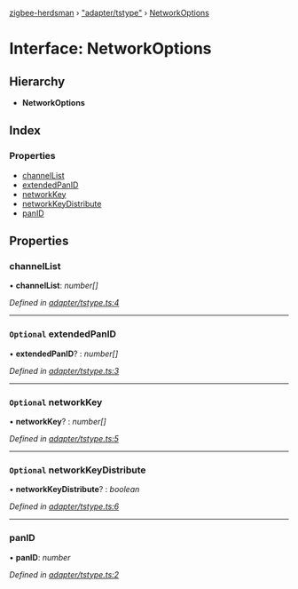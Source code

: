 [zigbee-herdsman](../README.md) › ["adapter/tstype"](../modules/_adapter_tstype_.md) › [NetworkOptions](_adapter_tstype_.networkoptions.md)

# Interface: NetworkOptions

## Hierarchy

* **NetworkOptions**

## Index

### Properties

* [channelList](_adapter_tstype_.networkoptions.md#channellist)
* [extendedPanID](_adapter_tstype_.networkoptions.md#optional-extendedpanid)
* [networkKey](_adapter_tstype_.networkoptions.md#optional-networkkey)
* [networkKeyDistribute](_adapter_tstype_.networkoptions.md#optional-networkkeydistribute)
* [panID](_adapter_tstype_.networkoptions.md#panid)

## Properties

###  channelList

• **channelList**: *number[]*

*Defined in [adapter/tstype.ts:4](https://github.com/Koenkk/zigbee-herdsman/blob/master/src/adapter/tstype.ts#L4)*

___

### `Optional` extendedPanID

• **extendedPanID**? : *number[]*

*Defined in [adapter/tstype.ts:3](https://github.com/Koenkk/zigbee-herdsman/blob/master/src/adapter/tstype.ts#L3)*

___

### `Optional` networkKey

• **networkKey**? : *number[]*

*Defined in [adapter/tstype.ts:5](https://github.com/Koenkk/zigbee-herdsman/blob/master/src/adapter/tstype.ts#L5)*

___

### `Optional` networkKeyDistribute

• **networkKeyDistribute**? : *boolean*

*Defined in [adapter/tstype.ts:6](https://github.com/Koenkk/zigbee-herdsman/blob/master/src/adapter/tstype.ts#L6)*

___

###  panID

• **panID**: *number*

*Defined in [adapter/tstype.ts:2](https://github.com/Koenkk/zigbee-herdsman/blob/master/src/adapter/tstype.ts#L2)*
